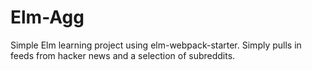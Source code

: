 # Elm-Agg

Simple Elm learning project using elm-webpack-starter.  Simply pulls in feeds from hacker news and a selection of subreddits.
